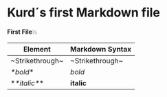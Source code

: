 # Kurd´s first Markdown file
**First File**💥


| Element | Markdown Syntax |
| ----------- | ----------- |
| \~Strikethrough\~ | ~Strikethrough~ |
| *\*bold*\* | *bold* |
| \***\**italic**\*** | **italic**|
